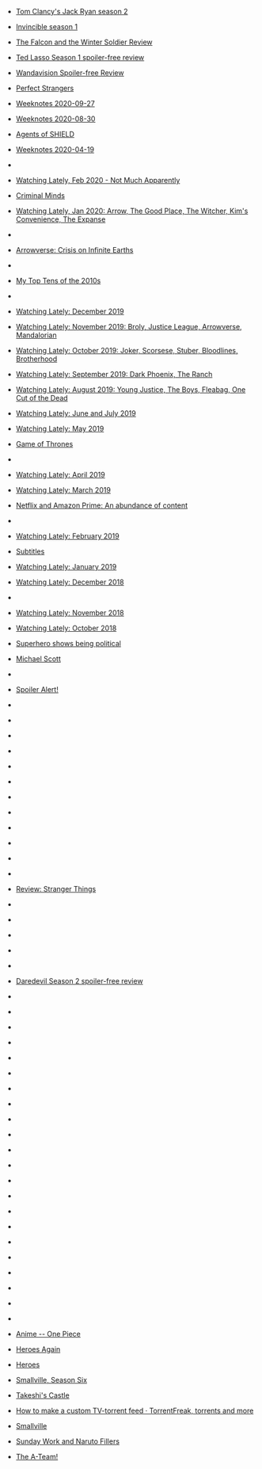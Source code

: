 
- [Tom Clancy&#39;s Jack Ryan season 2](/2021/05/99d3f5dffa9b1e1f2a4029f66c2b4f2a/)

- [Invincible season 1](/2021/04/183ab94b6cb10f5db0431e715cde1945/)

- [The Falcon and the Winter Soldier Review](/2021/04/the-falcon-and-the-winter-soldier-review/)

- [Ted Lasso Season 1 spoiler-free review](/2021/04/ted-lasso-season-1-spoiler-free-review/)

- [Wandavision Spoiler-free Review](/2021/03/wandavision-spoiler-free-review/)

- [Perfect Strangers](/2020/12/perfect-strangers/)

- [Weeknotes 2020-09-27](/2020/09/weeknotes-2020-09-27/)

- [Weeknotes 2020-08-30](/2020/08/weeknotes-2020-08-30/)

- [Agents of SHIELD](/2020/08/8de9468cf4538aa076962780946b5066/)

- [Weeknotes 2020-04-19](/2020/04/weeknotes-2020-04-19/)

- [](/2020/04/1246034687723593728/)

- [Watching Lately, Feb 2020 - Not Much Apparently](/2020/02/watching-lately/)

- [Criminal Minds](/2020/02/criminal-minds/)

- [Watching Lately, Jan 2020: Arrow, The Good Place, The Witcher, Kim&#39;s Convenience, The Expanse](/2020/01/watching-lately/)

- [](/2020/01/1222413618265804800/)

- [Arrowverse: Crisis on Infinite Earths](/2020/01/arrowverse-crisis-on-infinite-earths/)

- [](/2020/01/1217311777035366401/)

- [My Top Tens of the 2010s](/2020/01/my-top-tens-of-the-2010s/)

- [](/2020/01/1212981861753819137/)

- [Watching Lately: December 2019](/2019/12/watching-lately-december-2019/)

- [Watching Lately: November 2019: Broly, Justice League, Arrowverse, Mandalorian](/2019/11/watching-lately-nov-2019/)

- [Watching Lately: October 2019: Joker, Scorsese, Stuber, Bloodlines, Brotherhood](/2019/11/watching-lately-oct-2019/)

- [Watching Lately: September 2019: Dark Phoenix, The Ranch](/2019/09/watching-lately-sep-2019/)

- [Watching Lately: August 2019: Young Justice, The Boys, Fleabag, One Cut of the Dead](/2019/08/watching-lately-aug-2019/)

- [Watching Lately: June and July 2019](/2019/07/watching-lately-june-and-july-2019/)

- [Watching Lately: May 2019](/2019/05/watching-lately-may-2019/)

- [Game of Thrones](/2019/05/game-of-thrones/)

- [](/2019/05/1129265743982284800/)

- [Watching Lately: April 2019](/2019/04/watching-lately-april-2019/)

- [Watching Lately: March 2019](/2019/03/watching-lately-march-2019/)

- [Netflix and Amazon Prime: An abundance of content](/2019/03/netflix-and-amazon-prime-an-abundance-of-content/)

- [](/2019/03/10157291363398912/)

- [Watching Lately: February 2019](/2019/02/watching-lately-february-2019/)

- [Subtitles](/2019/02/subtitles/)

- [Watching Lately: January 2019](/2019/01/watching-lately-january-2019/)

- [Watching Lately: December 2018](/2018/12/watching-lately-december-2018/)

- [](/2018/12/181046069605/)

- [Watching Lately: November 2018](/2018/11/watching-lately-november-2018/)

- [Watching Lately: October 2018](/2018/10/october-2018-watching-lately/)

- [Superhero shows being political](/2018/10/superhero-shows-being-political/)

- [Michael Scott](/2018/10/michael-scott/)

- [](/2018/10/10157003694808912/)

- [Spoiler Alert!](/2018/05/spoiler-alert/)

- [](/2018/03/972327445322805248/)

- [](/2018/02/963020367366205440/)

- [](/2018/01/956110174942457856/)

- [](/2018/01/954698443770937345/)

- [](/2018/01/950759791676219392/)

- [](/2017/12/947110656934690816/)

- [](/2017/10/917632384299704322/)

- [](/2017/08/10155967044973912/)

- [](/2017/08/893056454671740928/)

- [](/2016/12/10155222048823912/)

- [](/2016/12/10155207359768912/)

- [](/2016/10/10154956006193912/)

- [Review: Stranger Things](/2016/08/review-stranger-things/)

- [](/2016/08/10154789854508912/)

- [](/2016/05/10154613586538912/)

- [](/2016/05/10154612072203912/)

- [](/2016/05/10154599193333912/)

- [](/2016/04/10154510824138912/)

- [Daredevil Season 2 spoiler-free review](/2016/03/10154458271823912/)

- [](/2016/02/701680813302087680/)

- [](/2015/12/10154251989328912/)

- [](/2015/09/10154114028353912/)

- [](/2015/08/10154021732108912/)

- [](/2015/08/10154001263203912/)

- [](/2015/07/10153928222268912/)

- [](/2015/04/10153699924738912/)

- [](/2015/01/556830918568972288/)

- [](/2014/06/473497861489836032/)

- [](/2014/05/462527807893929984/)

- [](/2014/03/10152869169938912/)

- [](/2013/12/417818624481427456/)

- [](/2013/12/409955723401908224/)

- [](/2013/05/331090445625090048/)

- [](/2012/12/284064789792186368/)

- [](/2012/11/272355945735143424/)

- [](/2012/09/247146399026786304/)

- [](/2012/05/203316067844632576/)

- [](/2012/04/188485903772168192/)

- [](/2011/05/74162755518742528/)

- [](/2011/05/69572142194376704/)

- [](/2011/04/60895161386934272/)

- [Anime -- One Piece](/2007/02/anime-one-piece/)

- [Heroes Again](/2006/10/heroes-again/)

- [Heroes](/2006/10/heroes/)

- [Smallville, Season Six](/2006/10/smallville-season-six/)

- [Takeshi&#39;s Castle](/2006/05/takeshi39s-castle/)

- [How to make a custom TV-torrent feed · TorrentFreak, torrents and more](/2006/03/how-to-make-a-custom-tv-torrent-feed-torrentfreak-torrents-and-more/)

- [Smallville](/2006/02/smallville/)

- [Sunday Work and Naruto Fillers](/2005/10/sunday-work-and-naruto-fillers/)

- [The A-Team!](/2005/09/the-a-team/)
